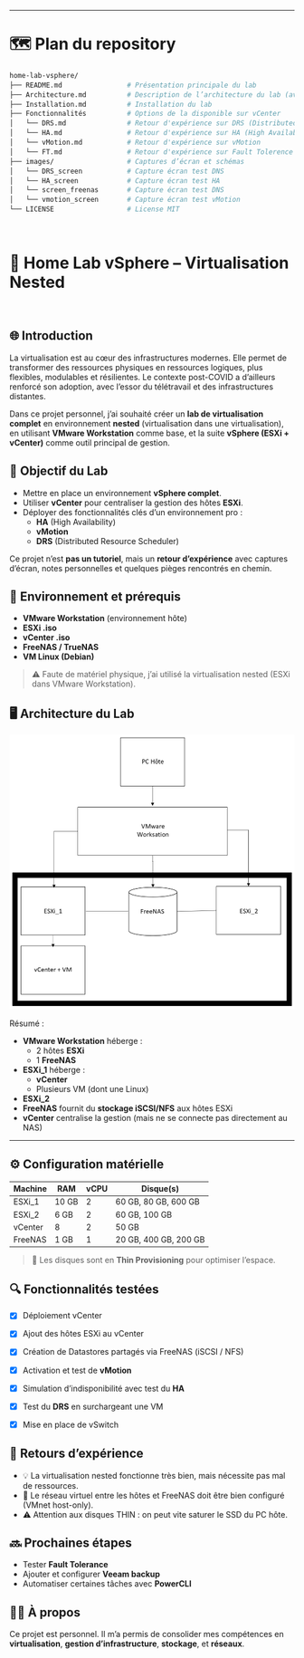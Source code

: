 
--------------------------------
# 🗺️ Plan du repository
```bash
home-lab-vsphere/  
├── README.md                # Présentation principale du lab   
├── Architecture.md          # Description de l’architecture du lab (avec schéma)    
├── Installation.md          # Installation du lab    
├── Fonctionnalités          # Options de la disponible sur vCenter    
│   └── DRS.md               # Retour d'expérience sur DRS (Distributed Resource Scheduler)   
│   └── HA.md                # Retour d'expérience sur HA (High Availability)   
│   └── vMotion.md           # Retour d'expérience sur vMotion 
│   └── FT.md                # Retour d'expérience sur Fault Tolerence   
├── images/                  # Captures d’écran et schémas    
│   └── DRS_screen           # Capture écran test DNS    
│   └── HA_screen            # Capture écran test HA  
│   └── screen_freenas       # Capture écran test DNS    
│   └── vmotion_screen       # Capture écran test vMotion   
└── LICENSE                  # License MIT  
```
<br>

# 🧪 Home Lab vSphere – Virtualisation Nested

<br>

## 🌐 Introduction

La virtualisation est au cœur des infrastructures modernes. Elle permet de transformer des ressources physiques en ressources logiques, plus flexibles, modulables et résilientes. Le contexte post-COVID a d’ailleurs renforcé son adoption, avec l’essor du télétravail et des infrastructures distantes.

Dans ce projet personnel, j’ai souhaité créer un **lab de virtualisation complet** en environnement **nested** (virtualisation dans une virtualisation), en utilisant **VMware Workstation** comme base, et la suite **vSphere (ESXi + vCenter)** comme outil principal de gestion.



## 🧱 Objectif du Lab

- Mettre en place un environnement **vSphere complet**.
- Utiliser **vCenter** pour centraliser la gestion des hôtes **ESXi**.
- Déployer des fonctionnalités clés d’un environnement pro :
  - **HA** (High Availability)
  - **vMotion**
  - **DRS** (Distributed Resource Scheduler)

Ce projet n’est **pas un tutoriel**, mais un **retour d’expérience** avec captures d’écran, notes personnelles et quelques pièges rencontrés en chemin.



## 🧰 Environnement et prérequis

- **VMware Workstation** (environnement hôte)
- **ESXi .iso**
- **vCenter .iso**
- **FreeNAS / TrueNAS**
- **VM Linux (Debian)**

> ⚠️ Faute de matériel physique, j’ai utilisé la virtualisation nested (ESXi dans VMware Workstation).



## 🖥️ Architecture du Lab

![Architecture du lab](./images/architecture_home_lab_esxi.png)

Résumé :
- **VMware Workstation** héberge :
  - 2 hôtes **ESXi**
  - 1 **FreeNAS**
- **ESXi_1** héberge :
  - **vCenter**
  - Plusieurs VM (dont une Linux)
- **ESXi_2** 
- **FreeNAS** fournit du **stockage iSCSI/NFS** aux hôtes ESXi
- **vCenter** centralise la gestion (mais ne se connecte pas directement au NAS)

---

## ⚙️ Configuration matérielle

| Machine   | RAM    | vCPU | Disque(s)                       |
|-----------|--------|------|----------------------------------|
| ESXi_1    | 10 GB  | 2    | 60 GB, 80 GB, 600 GB            |
| ESXi_2    | 6 GB   | 2    | 60 GB, 100 GB                   |
| vCenter   | 8      | 2    | 50 GB
| FreeNAS   | 1 GB   | 1    | 20 GB, 400 GB, 200 GB           |

> 📌 Les disques sont en **Thin Provisioning** pour optimiser l’espace.



## 🔍 Fonctionnalités testées

- [x] Déploiement vCenter
- [x] Ajout des hôtes ESXi au vCenter
- [x] Création de Datastores partagés via FreeNAS (iSCSI / NFS)
- [x] Activation et test de **vMotion**
- [x] Simulation d’indisponibilité avec test du **HA**
- [x] Test du **DRS** en surchargeant une VM
- [x] Mise en place de vSwitch



## 🧠 Retours d’expérience

- 💡 La virtualisation nested fonctionne très bien, mais nécessite pas mal de ressources.
- 🧱 Le réseau virtuel entre les hôtes et FreeNAS doit être bien configuré (VMnet host-only).
- ⚠️ Attention aux disques THIN : on peut vite saturer le SSD du PC hôte.



## 🔜 Prochaines étapes

- Tester **Fault Tolerance**
- Ajouter et configurer **Veeam backup**
- Automatiser certaines tâches avec **PowerCLI**



## 🙋‍♂️ À propos

Ce projet est personnel. Il m’a permis de consolider mes compétences en **virtualisation**, **gestion d’infrastructure**, **stockage**, et **réseaux**.





